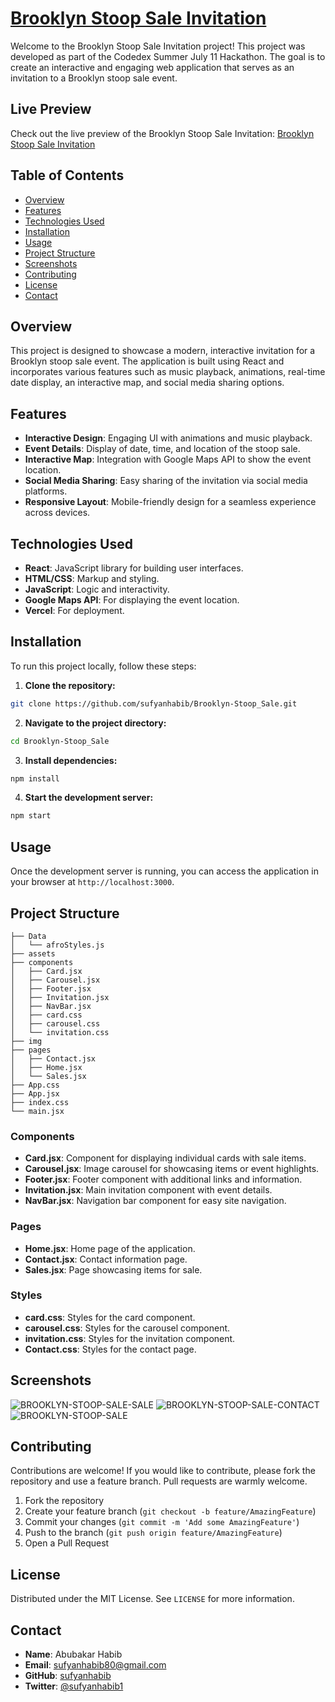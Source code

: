 # [Brooklyn Stoop Sale Invitation](https://brooklyn-stoop-sale-khaki.vercel.app/)

Welcome to the Brooklyn Stoop Sale Invitation project! This project was developed as part of the Codedex Summer July 11 Hackathon. The goal is to create an interactive and engaging web application that serves as an invitation to a Brooklyn stoop sale event.


## Live Preview
Check out the live preview of the Brooklyn Stoop Sale Invitation: [Brooklyn Stoop Sale Invitation](https://brooklyn-stoop-sale-khaki.vercel.app/)


## Table of Contents

- [Overview](#overview)
- [Features](#features)
- [Technologies Used](#technologies-used)
- [Installation](#installation)
- [Usage](#usage)
- [Project Structure](#project-structure)
- [Screenshots](#screenshots)
- [Contributing](#contributing)
- [License](#license)
- [Contact](#contact)

## Overview

This project is designed to showcase a modern, interactive invitation for a Brooklyn stoop sale event. The application is built using React and incorporates various features such as music playback, animations, real-time date display, an interactive map, and social media sharing options.

## Features

- **Interactive Design**: Engaging UI with animations and music playback.
- **Event Details**: Display of date, time, and location of the stoop sale.
- **Interactive Map**: Integration with Google Maps API to show the event location.
- **Social Media Sharing**: Easy sharing of the invitation via social media platforms.
- **Responsive Layout**: Mobile-friendly design for a seamless experience across devices.

## Technologies Used

- **React**: JavaScript library for building user interfaces.
- **HTML/CSS**: Markup and styling.
- **JavaScript**: Logic and interactivity.
- **Google Maps API**: For displaying the event location.
- **Vercel**: For deployment.

## Installation

To run this project locally, follow these steps:

1. **Clone the repository:**

```bash
git clone https://github.com/sufyanhabib/Brooklyn-Stoop_Sale.git
```

2. **Navigate to the project directory:**

```bash
cd Brooklyn-Stoop_Sale
```

3. **Install dependencies:**

```bash
npm install
```

4. **Start the development server:**

```bash
npm start
```

## Usage

Once the development server is running, you can access the application in your browser at `http://localhost:3000`.

## Project Structure

```plaintext
├── Data
│   └── afroStyles.js
├── assets
├── components
│   ├── Card.jsx
│   ├── Carousel.jsx
│   ├── Footer.jsx
│   ├── Invitation.jsx
│   ├── NavBar.jsx
│   ├── card.css
│   ├── carousel.css
│   └── invitation.css
├── img
├── pages
│   ├── Contact.jsx
│   ├── Home.jsx
│   └── Sales.jsx
├── App.css
├── App.jsx
├── index.css
└── main.jsx
```

### Components

- **Card.jsx**: Component for displaying individual cards with sale items.
- **Carousel.jsx**: Image carousel for showcasing items or event highlights.
- **Footer.jsx**: Footer component with additional links and information.
- **Invitation.jsx**: Main invitation component with event details.
- **NavBar.jsx**: Navigation bar component for easy site navigation.

### Pages

- **Home.jsx**: Home page of the application.
- **Contact.jsx**: Contact information page.
- **Sales.jsx**: Page showcasing items for sale.

### Styles

- **card.css**: Styles for the card component.
- **carousel.css**: Styles for the carousel component.
- **invitation.css**: Styles for the invitation component.
- **Contact.css**: Styles for the contact page.

## Screenshots

![BROOKLYN-STOOP-SALE-SALE](https://github.com/user-attachments/assets/88f2a7ab-d036-474f-923e-7e94c97abf4b)
![BROOKLYN-STOOP-SALE-CONTACT](https://github.com/user-attachments/assets/52090857-7119-477a-96cd-bcfbb4227469)
![BROOKLYN-STOOP-SALE](https://github.com/user-attachments/assets/68d40cf0-a155-4613-b703-8126a55ddf07)


## Contributing

Contributions are welcome! If you would like to contribute, please fork the repository and use a feature branch. Pull requests are warmly welcome.

1. Fork the repository
2. Create your feature branch (`git checkout -b feature/AmazingFeature`)
3. Commit your changes (`git commit -m 'Add some AmazingFeature'`)
4. Push to the branch (`git push origin feature/AmazingFeature`)
5. Open a Pull Request

## License

Distributed under the MIT License. See `LICENSE` for more information.

## Contact
- **Name**: Abubakar Habib
- **Email**: sufyanhabib80@gmail.com
- **GitHub**: [sufyanhabib](https://github.com/sufyanhabib)
- **Twitter**: [@sufyanhabib1](https://x.com/sufyanhabib1)


